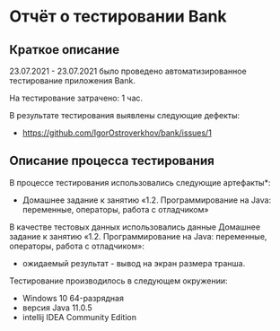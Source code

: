 # Отчёт о тестировании Bank

## Краткое описание

23.07.2021 - 23.07.2021 было проведено автоматизированное тестирование приложения Bank.

На тестирование затрачено: 1 час.

В результате тестирования выявлены следующие дефекты:
* https://github.com/IgorOstroverkhov/bank/issues/1

## Описание процесса тестирования

В процессе тестирования использовались следующие артефакты*:
* Домашнее задание к занятию «1.2. Программирование на Java: переменные, операторы, работа с отладчиком»


В качестве тестовых данных использовались данные Домашнее задание к занятию «1.2. Программирование на Java: переменные, операторы, работа с отладчиком»:
* ожидаемый результат - вывод на экран размера транша.

Тестирование производилось в следующем окружении:
* Windows 10 64-разрядная
* версия Java 11.0.5
* intellij IDEA Community Edition
